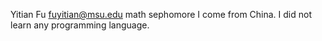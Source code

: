 Yitian Fu
fuyitian@msu.edu
math
sephomore
I come from China.
I did not learn any programming language.
